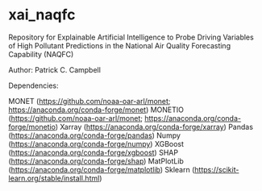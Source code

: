 # xai_naqfc
Repository for Explainable Artificial Intelligence to Probe Driving Variables of High Pollutant Predictions in the National Air Quality Forecasting Capability (NAQFC)

Author:  Patrick C. Campbell

Dependencies:

MONET (https://github.com/noaa-oar-arl/monet; https://anaconda.org/conda-forge/monet)
MONETIO (https://github.com/noaa-oar-arl/monet; https://anaconda.org/conda-forge/monetio)
Xarray (https://anaconda.org/conda-forge/xarray)
Pandas (https://anaconda.org/conda-forge/pandas)
Numpy  (https://anaconda.org/conda-forge/numpy)
XGBoost (https://anaconda.org/conda-forge/xgboost)
SHAP  (https://anaconda.org/conda-forge/shap)
MatPlotLib (https://anaconda.org/conda-forge/matplotlib)
Sklearn (https://scikit-learn.org/stable/install.html)

